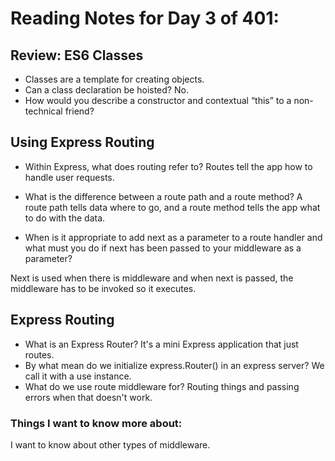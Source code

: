 # Reading Notes for Day 3 of 401:

## Review: ES6 Classes

- Classes are a template for creating objects.
- Can a class declaration be hoisted? No.
- How would you describe a constructor and contextual “this” to a non-technical friend? 

## Using Express Routing

- Within Express, what does routing refer to? Routes tell the app how to handle user requests.
- What is the difference between a route path and a route method? A route path tells data where to go, and a route method tells the app what to do with the data.

- When is it appropriate to add next as a parameter to a route handler and what must you do if next has been passed to your middleware as a parameter?

Next is used when there is middleware and when next is passed, the middleware has to be invoked so it executes.


## Express Routing

- What is an Express Router? It's a mini Express application that just routes.
- By what mean do we initialize express.Router() in an express server? We call it with a use instance.
- What do we use route middleware for? Routing things and passing errors when that doesn't work.


### Things I want to know more about:

I want to know about other types of middleware.
